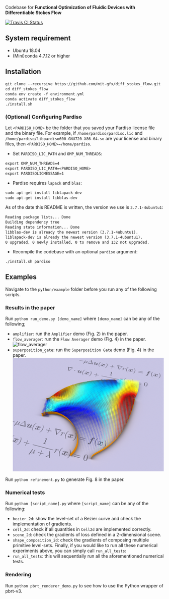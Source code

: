 Codebase for **Functional Optimization of Fluidic Devices with Differentiable Stokes Flow**

[![Travis CI Status](https://travis-ci.org/mit-gfx/diff_stokes_flow.svg?branch=master)](https://travis-ci.org/mit-gfx/diff_stokes_flow)

## System requirement
- Ubuntu 18.04
- (Mini)conda 4.7.12 or higher

## Installation
```
git clone --recursive https://github.com/mit-gfx/diff_stokes_flow.git
cd diff_stokes_flow
conda env create -f environment.yml
conda activate diff_stokes_flow
./install.sh
```
### (Optional) Configuring Pardiso
Let `<PARDISO_HOME>` be the folder that you saved your Pardiso license file and the binary file. For example, if `/home/pardiso/pardiso.lic` and `/home/pardiso/libpardiso600-GNU720-X86-64.so` are your license and binary files, then `<PARDISO_HOME>=/home/pardiso`.
- Set `PARDISO_LIC_PATH` and `OMP_NUM_THREADS`:
```
export OMP_NUM_THREADS=4
export PARDISO_LIC_PATH=<PARDISO_HOME>
export PARDISOLICMESSAGE=1
```
- Pardiso requires `lapack` and `blas`:
```
sudo apt-get install liblapack-dev
sudo apt-get install libblas-dev
```
As of the date this README is written, the version we use is `3.7.1-4ubuntu1`:
```
Reading package lists... Done
Building dependency tree
Reading state information... Done
libblas-dev is already the newest version (3.7.1-4ubuntu1).
liblapack-dev is already the newest version (3.7.1-4ubuntu1).
0 upgraded, 0 newly installed, 0 to remove and 132 not upgraded.
```
- Recompile the codebase with an optional `pardiso` argument:
```
./install.sh pardiso
```

## Examples
Navigate to the `python/example` folder before you run any of the following scripts.

### Results in the paper
Run `python run_demo.py [demo_name]` where `[demo_name]` can be any of the following;
- `amplifier`: run the `Amplifier` demo (Fig. 2) in the paper.
- `flow_averager`: run the `Flow Averager` demo (Fig. 4) in the paper.
![flow_averager](asset/video/flow_averager.gif)
- `superposition_gate`: run the `Superposition Gate` demo (Fig. 4) in the paper.
![superposition_gate](asset/video/superposition_gate.gif)

Run `python refinement.py` to generate Fig. 8 in the paper.

### Numerical tests
Run `python [script_name].py` where `[script_name]` can be any of the following:
- `bezier_2d`: show the level-set of a Bezier curve and check the implementation of gradients.
- `cell_2d`: check if all quantities in `Cell2d` are implemented correctly.
- `scene_2d`: check the gradients of loss defined in a 2-dimensional scene.
- `shape_composition_2d`: check the gradients of composing multiple primitive level-sets.
Finally, if you would like to run all these numerical experiments above, you can simply call `run_all_tests`:
- `run_all_tests`: this will sequentially run all the aforementioned numerical tests.

### Rendering
Run `python pbrt_renderer_demo.py` to see how to use the Python wrapper of pbrt-v3.
